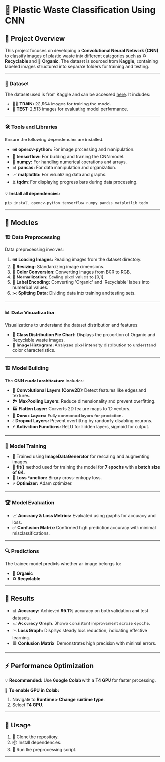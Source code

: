 

# 🌿 **Plastic Waste Classification Using CNN**  

## 🌟 **Project Overview**  
This project focuses on developing a **Convolutional Neural Network (CNN)** to classify images of plastic waste into different categories such as ♻️ **Recyclable** and 🌱 **Organic**. The dataset is sourced from **Kaggle**, containing labeled images structured into separate folders for training and testing.  

---

### 📂 **Dataset**  
The dataset used is from Kaggle and can be accessed [here](https://www.kaggle.com/datasets/techsash/waste-classification-data/data). It includes:  
- 🏋️‍♂️ **TRAIN:** 22,564 images for training the model.  
- 🧪 **TEST:** 2,513 images for evaluating model performance.  

---

### 🛠️ **Tools and Libraries**  
Ensure the following dependencies are installed:  
- 🖼️ **opencv-python:** For image processing and manipulation.  
- 🤖 **tensorflow:** For building and training the CNN model.  
- 🔢 **numpy:** For handling numerical operations and arrays.  
- 📊 **pandas:** For data manipulation and organization.  
- 📈 **matplotlib:** For visualizing data and graphs.  
- ⏳ **tqdm:** For displaying progress bars during data processing.  

💡 **Install all dependencies:**  
```bash
pip install opencv-python tensorflow numpy pandas matplotlib tqdm
```

---

## 🧩 **Modules**  

### 🏗️ **Data Preprocessing**  
Data preprocessing involves:  
1. 🖼️ **Loading Images:** Reading images from the dataset directory.  
2. 🔄 **Resizing:** Standardizing image dimensions.  
3. 🎨 **Color Conversion:** Converting images from BGR to RGB.  
4. 🌈 **Normalization:** Scaling pixel values to [0,1].  
5. 🔢 **Label Encoding:** Converting 'Organic' and 'Recyclable' labels into numerical values.  
6. ✂️ **Splitting Data:** Dividing data into training and testing sets.  

---

### 📊 **Data Visualization**  
Visualizations to understand the dataset distribution and features:  
- 🥧 **Class Distribution Pie Chart:** Displays the proportion of Organic and Recyclable waste images.  
- 🌄 **Image Histogram:** Analyzes pixel intensity distribution to understand color characteristics.  

---

### 🏗️ **Model Building**  
The **CNN model architecture** includes:  
- 🧱 **Convolutional Layers (Conv2D):** Detect features like edges and textures.  
- 🏞️ **MaxPooling Layers:** Reduce dimensionality and prevent overfitting.  
- 🏭 **Flatten Layer:** Converts 2D feature maps to 1D vectors.  
- 🧮 **Dense Layers:** Fully connected layers for prediction.  
- 💧 **Dropout Layers:** Prevent overfitting by randomly disabling neurons.  
- ⚡ **Activation Functions:** ReLU for hidden layers, sigmoid for output.  

---

### 🚀 **Model Training**  
- 🧪 Trained using **ImageDataGenerator** for rescaling and augmenting images.  
- 🏃 **fit()** method used for training the model for **7 epochs** with a **batch size of 64**.  
- 🧮 **Loss Function:** Binary cross-entropy loss.  
- ⚡ **Optimizer:** Adam optimizer.  

---

### 🏆 **Model Evaluation**  
- 📈 **Accuracy & Loss Metrics:** Evaluated using graphs for accuracy and loss.  
- ✅ **Confusion Matrix:** Confirmed high prediction accuracy with minimal misclassifications.  

---

### 🔍 **Predictions**  
The trained model predicts whether an image belongs to:  
- 🌱 **Organic**  
- ♻️ **Recyclable**  

---

## 🎯 **Results**  
- 📊 **Accuracy:** Achieved **95.1%** accuracy on both validation and test datasets.  
- 📈 **Accuracy Graph:** Shows consistent improvement across epochs.  
- 📉 **Loss Graph:** Displays steady loss reduction, indicating effective learning.  
- 🟩 **Confusion Matrix:** Demonstrates high precision with minimal errors.  

---

## ⚡ **Performance Optimization**  
💡 **Recommended:** Use **Google Colab** with a **T4 GPU** for faster processing.  

🔧 **To enable GPU in Colab:**  
1. Navigate to **Runtime > Change runtime type**.  
2. Select **T4 GPU**.  

---

## 🚀 **Usage**  
1. 🔗 Clone the repository.  
2. 📦 Install dependencies.  
3. 🏃 Run the preprocessing script.  

---

